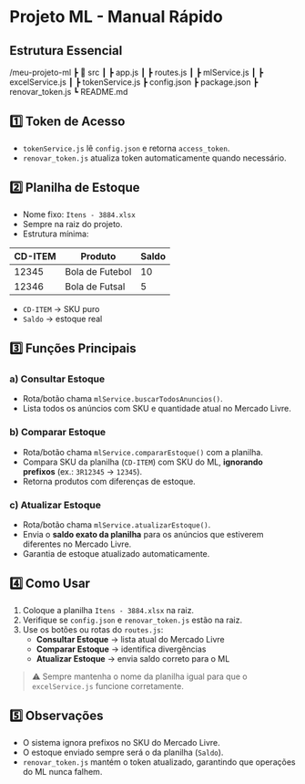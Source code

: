 # Projeto ML - Manual Rápido

## Estrutura Essencial

/meu-projeto-ml
 ┣ 📂 src
 ┃ ┣ app.js
 ┃ ┣ routes.js
 ┃ ┣ mlService.js
 ┃ ┣ excelService.js
 ┃ ┣ tokenService.js
 ┣ config.json
 ┣ package.json
 ┣ renovar_token.js
 ┗ README.md

## 1️⃣ Token de Acesso
- `tokenService.js` lê `config.json` e retorna `access_token`.
- `renovar_token.js` atualiza token automaticamente quando necessário.

## 2️⃣ Planilha de Estoque
- Nome fixo: `Itens - 3884.xlsx`  
- Sempre na raiz do projeto.  
- Estrutura mínima:

| CD-ITEM | Produto          | Saldo |
|---------|----------------|-------|
| 12345   | Bola de Futebol | 10    |
| 12346   | Bola de Futsal  | 5     |

- `CD-ITEM` → SKU puro  
- `Saldo` → estoque real

## 3️⃣ Funções Principais

### a) Consultar Estoque
- Rota/botão chama `mlService.buscarTodosAnuncios()`.
- Lista todos os anúncios com SKU e quantidade atual no Mercado Livre.

### b) Comparar Estoque
- Rota/botão chama `mlService.compararEstoque()` com a planilha.
- Compara SKU da planilha (`CD-ITEM`) com SKU do ML, **ignorando prefixos** (ex.: `3R12345` → `12345`).  
- Retorna produtos com diferenças de estoque.

### c) Atualizar Estoque
- Rota/botão chama `mlService.atualizarEstoque()`.
- Envia o **saldo exato da planilha** para os anúncios que estiverem diferentes no Mercado Livre.
- Garantia de estoque atualizado automaticamente.

## 4️⃣ Como Usar
1. Coloque a planilha `Itens - 3884.xlsx` na raiz.  
2. Verifique se `config.json` e `renovar_token.js` estão na raiz.  
3. Use os botões ou rotas do `routes.js`:
   - **Consultar Estoque** → lista atual do Mercado Livre  
   - **Comparar Estoque** → identifica divergências  
   - **Atualizar Estoque** → envia saldo correto para o ML  

> ⚠️ Sempre mantenha o nome da planilha igual para que o `excelService.js` funcione corretamente.

## 5️⃣ Observações
- O sistema ignora prefixos no SKU do Mercado Livre.  
- O estoque enviado sempre será o da planilha (`Saldo`).  
- `renovar_token.js` mantém o token atualizado, garantindo que operações do ML nunca falhem.